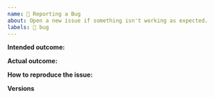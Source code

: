 ```yaml
---
name: 🐛 Reporting a Bug
about: Open a new issue if something isn't working as expected.
labels: 🐛 bug
---
```


<!--
  Thanks for filing an issue on MobX!

  Please make sure that you include the following information to ensure that your issue is actionable.

  If you don't follow the template, your issue may end up being closed without anyone looking at it carefully, because it is not actionable for us without the information in this template.
-->

**Intended outcome:**

<!--
What you were trying to accomplish when the bug occurred, and as much code as possible related to the source of the problem.
-->

**Actual outcome:**

<!--
A description of what happened, including a screenshot or copy-paste of any related error messages, logs, or other output that might be related. Places to look for information include your browser console, server console, and network logs. Please avoid non-specific phrases like “didn’t work” or “broke”.
-->

**How to reproduce the issue:**

<!--
If possible, please create a reproduction using https://codesandbox.io/s/magical-dhawan-jq8t5?file=/index.js and link to it here. If the issue is more complicated or not reproducible with React, feel free to create your CodeSandbox or your own GitHub repo with the code.

Instructions for how the issue can be reproduced by a maintainer or contributor. Be as specific as possible, and only mention what is necessary to reproduce the bug. If possible, try to isolate the exact circumstances in which the bug occurs and avoid speculation over what the cause might be. Help us so we can help you quickly.
-->

**Versions**

<!--
If you are unable to use CodeSandbox for whatever reasons, please list here all relevant dependencies

If you encounter the issue after upgrading from MobX 4/5 to MobX 6, make sure you've applied the migration guide: https://mobx.js.org/migrating-from-4-or-5.html
-->
